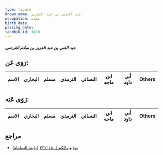 ```yaml
---
type: figure
known_name: عبد الغني بن عبد العزيز
occupation: محدث
birth_date:
passing_date:
tahdhib_id: 3490
---
```

##### عبد الغني بن عبد العزيز بن سلام القرشي

## رَوَى عَن:
| الاسم | البخاري | مسلم | الترمذي | النسائي | ابن ماجه | أبي داود | Others |
| ----- | ------- | ---- | ------- | ------- | -------- | -------- | ------ |
## رَوَى عَنه:
| الاسم | البخاري | مسلم | الترمذي | النسائي | ابن ماجه | أبي داود | Others |
| ----- | ------- | ---- | ------- | ------- | -------- | -------- | ------ |
## مراجع
- [تهذيب الكمال ١٨-٢٣٢](obsidian://open?vault=Tahdhib-al-Kamal&file=Figures/٣٤٩٠-عبد%20الغني%20بن%20عبد%20العزيز%20بن%20سلام%20القرشي) ([رابط الشاملة](https://shamela.ws/book/3722/9265))